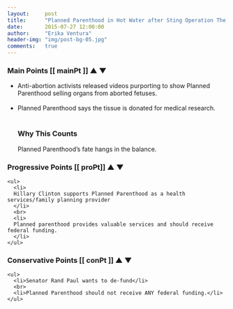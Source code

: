 ```yaml
---
layout:     post
title:      "Planned Parenthood in Hot Water after Sting Operation The Story"
date:       2015-07-27 12:00:00
author:     "Erika Ventura"
header-img: "img/post-bg-05.jpg"
comments:   true
---
```



<h3> Main Points [[ mainPt ]]
<span ng-click="plusOneStory()"> &#9650; </span>
<span ng-click="minusOneStory()"> &#x25bc; </span>
</h3>

<ul class="main-points">
  <li>
  Anti-abortion activists released videos purporting to show Planned Parenthood selling organs from aborted fetuses.
  </li>
  <br>
  <li>
  Planned Parenthood says the tissue is donated for medical research.
  </li>
  <br>

  <h3> Why This Counts </h3>
  <p>
  Planned Parenthood’s fate hangs in the balance.
  </p>
</ul>

<div class="row">
  <div class="col-md-6 pro-points">
    <h3>Progressive Points [[ proPt]]
      <span ng-click="plusOnePro()"> &#9650; </span>
      <span ng-click="minusOnePro()"> &#x25bc; </span>
    </h3>

    <ul>
      <li>
      Hillary Clinton supports Planned Parenthood as a health services/family planning provider
      </li>
      <br>
      <li>
      Planned parenthood provides valuable services and should receive federal funding.
      </li>
    </ul>
  </div>

  <div class="col-md-6 con-points">
    <h3>Conservative Points [[ conPt ]]
      <span ng-click="plusOneCon()"> &#9650; </span>
      <span ng-click="minusOneCon()"> &#x25bc; </span>
    </h3>

    <ul>
      <li>Senator Rand Paul wants to de-fund</li>
      <br>
      <li>Planned Parenthood should not receive ANY federal funding.</li>
    </ul>
  </div>
</div>
